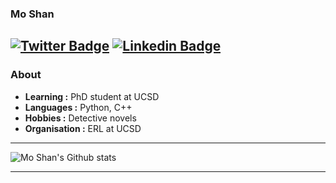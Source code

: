 ### Mo Shan  
[![Twitter Badge](https://img.shields.io/badge/-Mo_Shan-1ca0f1?style=flat-square&logo=twitter&logoColor=white&link=https://twitter.com/MoShan70924795)](https://twitter.com/MoShan70924795)  [![Linkedin Badge](https://img.shields.io/badge/-Mo_Shan-blue?style=flat-square&logo=Linkedin&logoColor=white&link=https://www.linkedin.com/in/mo-shan-21393452//)](https://www.linkedin.com/in/mo-shan-21393452/)
---------------------------------------------------------------------------------------------------------------------------------------------------------------------------------
### About

-  **Learning :** PhD student at UCSD
-  **Languages :** Python, C++
-  **Hobbies :** Detective novels 
-  **Organisation :** ERL at UCSD 

---------------------------------------------------------------------------------------------------------------------------------------------------------------------------------

![Mo Shan's Github stats](https://github-readme-stats.vercel.app/api?username=moshanATucsd&show_icons=true)

---------------------------------------------------------------------------------------------------------------------------------------------------------------------------------



